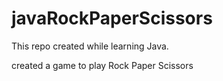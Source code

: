 # javaRockPaperScissors

This repo created while learning Java. 

created a game to play Rock Paper Scissors

